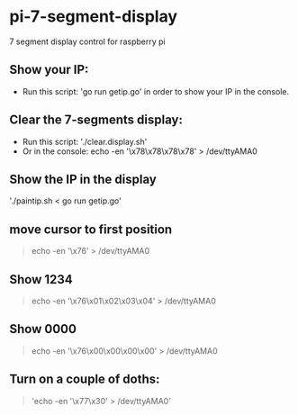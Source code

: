 # pi-7-segment-display
7 segment display control for raspberry pi

## Show your IP:
- Run this script: 'go run getip.go' in order to show your IP in the console.

## Clear the 7-segments display:
- Run this script: './clear.display.sh'
- Or in the console: echo -en '\x78\x78\x78\x78' > /dev/ttyAMA0 

## Show the IP in the display
'./paintip.sh < go run getip.go'

## move cursor to first position
> echo -en '\x76' > /dev/ttyAMA0

## Show 1234
> echo -en '\x76\x01\x02\x03\x04' > /dev/ttyAMA0

## Show 0000
> echo -en '\x76\x00\x00\x00\x00' > /dev/ttyAMA0

## Turn on a couple of doths:
> 'echo -en '\x77\x30' > /dev/ttyAMA0'
